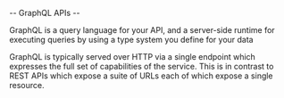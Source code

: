 -- GraphQL APIs --

GraphQL is a query language for your API, and a server-side runtime
for executing queries by using a type system you define for your data

GraphQL is typically served over HTTP via a single endpoint which expresses the full set of capabilities of the service. 
This is in contrast to REST APIs which expose a suite of URLs each of which expose a single resource.
